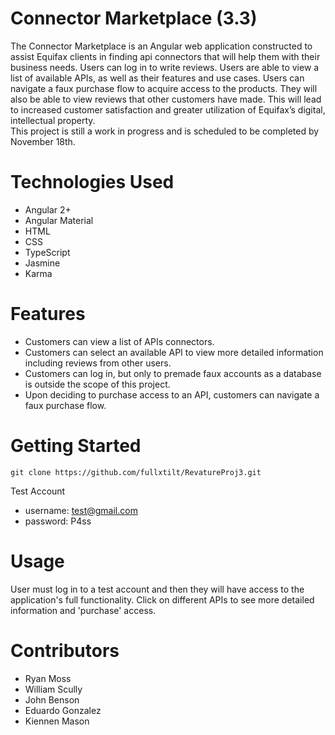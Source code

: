 # Connector Marketplace (3.3)
The Connector Marketplace is an Angular web application constructed to assist Equifax clients in finding api connectors that will help them with their business needs. Users can log in to write reviews. Users are able to view a list of available APIs, as well as their features and use cases. Users can navigate a faux purchase flow to acquire access to the products. They will also be able to view reviews that other customers have made. This will lead to increased customer satisfaction and greater utilization of Equifax’s digital, intellectual property.  
This project is still a work in progress and is scheduled to be completed by November 18th.

# Technologies Used 
* Angular 2+
* Angular Material
* HTML
* CSS
* TypeScript
* Jasmine
* Karma

# Features
* Customers can view a list of APIs connectors.
* Customers can select an available API to view more detailed information including reviews from other users. 
* Customers can log in, but only to premade faux accounts as a database is outside the scope of this project. 
* Upon deciding to purchase access to an API, customers can navigate a faux purchase flow. 

# Getting Started
```
git clone https://github.com/fullxtilt/RevatureProj3.git
``` 
Test Account
* username: test@gmail.com
* password: P4ss

# Usage
User must log in to a test account and then they will have access to the application's full functionality. Click on different APIs to see more detailed information and 'purchase' access.

# Contributors
* Ryan Moss
* William Scully
* John Benson
* Eduardo Gonzalez
* Kiennen Mason

